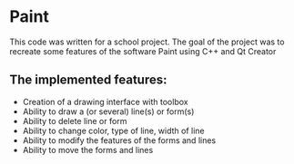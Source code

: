# Paint

This code was written for a school project. 
The goal of the project was to recreate some features of the software Paint using C++ and Qt Creator

## The implemented features:

- Creation of a drawing interface with toolbox
- Ability to draw a (or several) line(s) or form(s)
- Ability to delete line or form
- Ability to change color, type of line, width of line
- Ability to modify the features of the forms and lines 
- Ability to move the forms and lines
